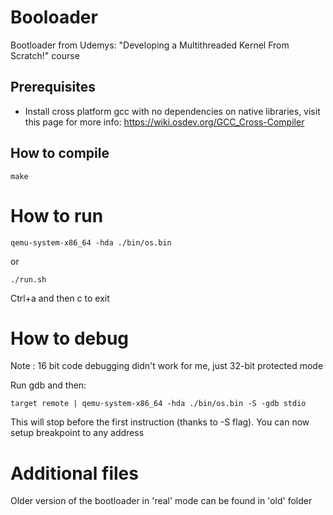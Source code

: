 # Booloader
Bootloader from Udemys:  "Developing a Multithreaded Kernel From Scratch!" course

## Prerequisites
* Install cross platform gcc with no dependencies on native libraries, visit this page for more info:
https://wiki.osdev.org/GCC_Cross-Compiler


## How to compile
```code
make
```

# How to run
```shell
qemu-system-x86_64 -hda ./bin/os.bin
```
or
```shell
./run.sh
```

Ctrl+a and then c to exit

# How to debug
Note :  16 bit code debugging didn't work for me, just 32-bit protected mode

Run gdb and then:
```shell
target remote | qemu-system-x86_64 -hda ./bin/os.bin -S -gdb stdio
```
This will stop before the first instruction (thanks to -S flag). You can now setup breakpoint to any address

# Additional files
Older version of the bootloader in 'real' mode can be found in 'old' folder
